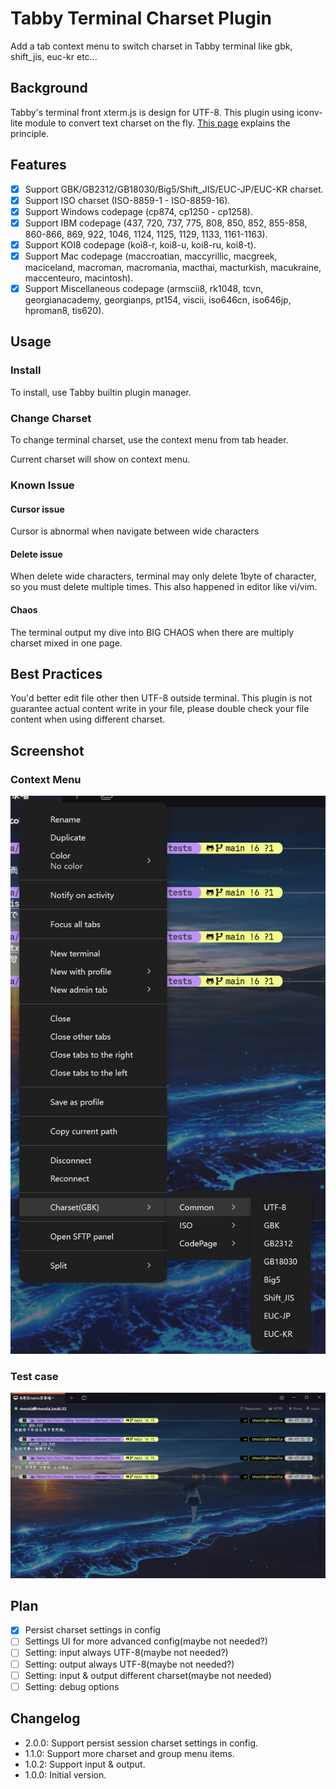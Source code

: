 # Tabby Terminal Charset Plugin

Add a tab context menu to switch charset in Tabby terminal like gbk, shift_jis, euc-kr etc...

## Background

Tabby's terminal front xterm.js is design for UTF-8. This plugin using iconv-lite module to convert text charset on the fly. [This page](https://xtermjs.org/docs/guides/encoding/) explains the principle.

## Features

- [x] Support GBK/GB2312/GB18030/Big5/Shift_JIS/EUC-JP/EUC-KR charset.
- [x] Support ISO charset (ISO-8859-1 - ISO-8859-16).
- [x] Support Windows codepage (cp874, cp1250 - cp1258).
- [x] Support IBM codepage (437, 720, 737, 775, 808, 850, 852, 855-858, 860-866, 869, 922, 1046, 1124, 1125, 1129, 1133, 1161-1163).
- [x] Support KOI8 codepage (koi8-r, koi8-u, koi8-ru, koi8-t).
- [x] Support Mac codepage (maccroatian, maccyrillic, macgreek, maciceland, macroman, macromania, macthai, macturkish, macukraine, maccenteuro, macintosh).
- [x] Support Miscellaneous codepage (armscii8, rk1048, tcvn, georgianacademy, georgianps, pt154, viscii, iso646cn, iso646jp, hproman8, tis620).

## Usage

### Install

To install, use Tabby builtin plugin manager.

### Change Charset

To change terminal charset, use the context menu from tab header.

Current charset will show on context menu.

### Known Issue

#### Cursor issue

Cursor is abnormal when navigate between wide characters

#### Delete issue

When delete wide characters, terminal may only delete 1byte of character, so you must delete multiple times. This also happened in editor like vi/vim.

#### Chaos

The terminal output my dive into BIG CHAOS when there are multiply charset mixed in one page.

## Best Practices

You'd better edit file other then UTF-8 outside terminal. This plugin is not guarantee actual content write in your file, please double check your file content when using different charset.

## Screenshot

### Context Menu

![Context Menu](screenshots/context-menu.png)

### Test case

![Test case](screenshots/tests.png)

## Plan

- [x] Persist charset settings in config
- [ ] Settings UI for more advanced config(maybe not needed?)
- [ ] Setting: input always UTF-8(maybe not needed?)
- [ ] Setting: output always UTF-8(maybe not needed?)
- [ ] Setting: input & output different charset(maybe not needed)
- [ ] Setting: debug options

## Changelog

- 2.0.0: Support persist session charset settings in config.
- 1.1.0: Support more charset and group menu items.
- 1.0.2: Support input & output.
- 1.0.0: Initial version.

